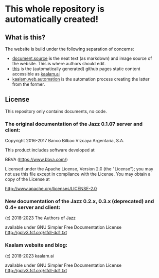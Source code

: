# This whole repository is automatically created!


## What is this?

The website is build under the following separation of concerns:

  - [document.source](https://github.com/kaalam/document.source) is the neat text (as markdown) and image source of the website. This is where authors should edit.
  - [this](https://github.com/kaalam/kaalam.github.io) is the (automatically generated) github pages static content accessible as [kaalam.ai](https://kaalam.github.io/)
  - [kaalam.web.automation](https://github.com/kaalam/kaalam.web.automation) is the automation process creating the latter from the former.


## License

  This repository only contains documents, no code.

### The original documentation of the Jazz 0.1.07 server and client:

  Copyright 2016-2017 Banco Bilbao Vizcaya Argentaria, S.A.

This product includes software developed at

BBVA (https://www.bbva.com/)

Licensed under the Apache License, Version 2.0 (the "License"); you may not use this file except in compliance with the License. You may obtain a copy of the License at

http://www.apache.org/licenses/LICENSE-2.0
  

### New documentation of the Jazz 0.2.x, 0.3.x (deprecated) and 0.4+ server and client:

  (c) 2018-2023 The Authors of Jazz 
  
  available under GNU Simpler Free Documentation License http://gplv3.fsf.org/sfdl-dd1.txt


### Kaalam website and blog:

  (c) 2018-2023 kaalam.ai
  
  available under GNU Simpler Free Documentation License http://gplv3.fsf.org/sfdl-dd1.txt
